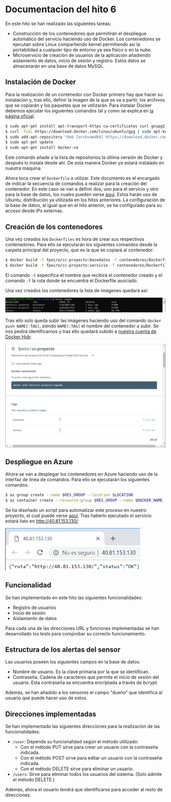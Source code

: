 # Documentacion del hito 6

En este hito se han realizado las siguientes tareas:
* Construcción de los contenedores que permitirán el despliegue automático del servicio haciendo uso de Docker. Los contenedores se ejecutan sobre Linux compartiendo kernel permitiendo así la portabilidad a cualquier tipo de entorno ya sea físico o en la nube.
* Microservicio de creación de usuarios de la aplicación añadiendo aislamiento de datos, inicio de sesión y registro. Estos datos se almacenarán en una base de datos MySQL.

## Instalación de Docker

Para la realización de un contenedor con Docker primero hay que hacer su instalación y, tras ello, definir la imagen de la que se va a
partir, los archivos que se copiarán y los paquetes que se utilizarán. Para instalar Docker debemos ejecutar los siguientes comandos tal
y como se explica en [la página oficial](https://docs.docker.com/install/linux/docker-ce/ubuntu/):

```sh
$ sudo apt-get install apt-transport-https ca-certificates curl gnupg2 software-properties-common
$ curl -fsSL https://download.docker.com/linux/ubuntu/gpg | sudo apt-key add -
$ sudo add-apt-repository "deb [arch=amd64] https://download.docker.com/linux/ubuntu $(lsb_release -cs) stable"
$ sudo apt-get update
$ sudo apt-get install docker-ce
```

Este comando añade a la lista de repositorios la última versión de Docker y después lo instala desde ahí. De esta manera Docker ya estará instalado en nuestra máquina.

Ahora toca crear el `Dockerfile` a utilizar. Este documento es el encargado de indicar la secuencia de comandos a realizar para la
creación del contenedor. En este caso se van a definir dos, uno para el servicio y otro para la base de datos, los cuales pueden verse
[aquí](https://github.com/fpeiro/CC-proyecto/tree/master/contenedores). Estos harán uso de Ubuntu, distribución ya utilizada en los hitos anteriores. La configuración de la base de datos, al igual que en el hito anterior, se ha configurado para su acceso desde IPs externas.

## Creación de los contenedores

Una vez creados los `Dockerfiles` es hora de crear sus respectivos contenedores. Para ello se ejecutarán los siguientes comandos desde
la carpeta principal del proyecto, que es la que se copiará al contenedor:

```sh
$ docker build -t fpeiro/cc-proyecto:basedatos -f contenedores/Dockerfile-basedatos .
$ docker build -t fpeiro/cc-proyecto:servicio -f contenedores/Dockerfile-servicio .
```

El comando `-t` especifica el nombre que recibirá el contenedor creado y el comando `-f` la ruta donde se encuentra el Dockerfile
asociado.

Una vez creados los contenedores la lista de imágenes quedará así:

![Imágenes de Docker](https://github.com/fpeiro/CC-proyecto/blob/gh-pages/images/docker-images.png)

Tras ello solo queda subir las imágenes haciendo uso del comando `docker push NAME[:TAG]`, siendo `NAME[:TAG]` el nombre del contenedor a subir. Se nos pedirá identificarnos y tras ello quedará subido a [nuestra cuenta de Docker Hub](https://cloud.docker.com/repository/docker/fpeiro/cc-proyecto):

![Proyecto en Docker Hub](https://github.com/fpeiro/CC-proyecto/blob/gh-pages/images/dockerhub-project.png)

## Despliegue en Azure

Ahora se van a desplegar los contenedores en Azure haciendo uso de la interfaz de línea de comandos. Para ello se ejecutarán los siguientes comandos:

```sh
$ az group create --name $RES_GROUP --location $LOCATION
$ az container create --resource-group $RES_GROUP --name $DOCKER_NAME --image $IMAGE --dns-name-label $DNS_NAME --ports $OPEN_PORTS
```

Se ha diseñado un script para automatizar este proceso en nuestro proyecto, el cual puede verse [aquí](https://github.com/fpeiro/CC-proyecto/blob/master/contenedores/configure.sh). Tras haberlo ejecutado el servicio estará listo en http://40.81.153.130/

![Proyecto en Chrome](https://github.com/fpeiro/CC-proyecto/blob/gh-pages/images/azure-chrome4.png)

## Funcionalidad

Se han implementado en este hito las siguientes funcionalidades:

* Registro de usuarios
* Inicio de sesión
* Aislamiento de datos

Para cada una de las direcciones URL y funciones implementadas se han desarrollado los tests para comprobar su correcto funcionamiento.

## Estructura de los alertas del sensor

Las usuarios poseen los siguientes campos en la base de datos:

* Nombre de usuario. Es la clave primaria por la que se identifican.
* Contraseña. Cadena de caracteres que permite el inicio de sesión del usuario. Esta contraseña se encuentra encriptada a través de _bcrypt_.

Además, se han añadido a los sensores el campo "dueño" que identifica al usuario que puede hacer uso de estos.

## Direcciones implementadas

Se han implementado las siguientes direcciones para la realización de las funcionalidades:

* `/user`: Depende su funcionalidad según el método utilizado:
  - Con el método PUT sirve para crear un usuario con la contraseña indicada.
  - Con el método POST sirve para editar un usuario con la contraseña indicada.
  - Con el método DELETE sirve para eliminar un usuario.
* `/users`: Sirve para eliminar todos los usuarios del sistema. (Solo admite el método DELETE.)

Además, ahora el usuario tendrá que identificarse para acceder al resto de direcciones.
